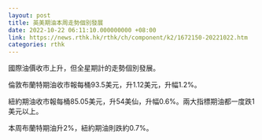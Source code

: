 ```yaml
---
layout: post
title: 英美期油本周走勢個別發展
date: 2022-10-22 06:11:10.000000000 +08:00
link: https://news.rthk.hk/rthk/ch/component/k2/1672150-20221022.htm
categories: rthk
---
```


國際油價收市上升，但全星期計的走勢個別發展。

倫敦布蘭特期油收市報每桶93.5美元，升1.12美元，升幅1.2%。

紐約期油收市報每桶85.05美元，升54美仙，升幅0.6%。兩大指標期油都一度跌1美元以上。

本周布蘭特期油升2%，紐約期油則跌約0.7%。
